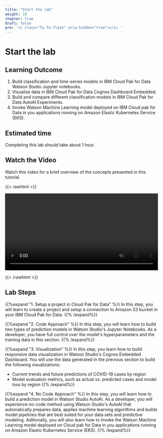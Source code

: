 ```yaml
---
title: "Start the lab"
weight: 10
chapter: true
draft: false
pre: '<i class="fa fa-flask" aria-hidden="true"></i> '
---
```


# Start the lab

## Learning Outcome

1. Build classification and time-series models in IBM Cloud Pak for Data Watson Studio Jupyter notebooks.
2. Visualize data in IBM Cloud Pak for Data Cognos Dashboard Embedded.
3. Build and compare different classification models in IBM Cloud Pak for Data AutoAI Experiments.
4. Invoke Watson Machine Learning model deployed on IBM Cloud pak for Data in you applications running on Amazon Elastic Kubernetes Service (EKS).

## Estimated time

Completing this lab should take about 1 hour.

## Watch the Video

Watch this video for a brief overview of the concepts presented in this tutorial.

{{< rawhtml >}}

<video width=100% controls>
    <source src="/videos/lab4-demo.mp4" type="video/mp4">
    Your browser does not support the video tag.  
</video>

{{< /rawhtml >}}

## Lab Steps

{{%expand "1. Setup a project in Cloud Pak for Data" %}}
In this step, you will learn to create a project and setup a connection to Amazon S3 bucket in your IBM Cloud Pak for Data.
{{% /expand%}}

{{%expand "2. Code Approach" %}}
In this step, you will learn how to build two types of prediction models in Watson Studio's Jupyter Notebooks. As a developer, you have full control over the model's hyperparameters and the training data in this section.
{{% /expand%}}

{{%expand "3. Visualization" %}}
In this step, you learn how to build responsive data visualization in Watson Studio's Cognos Embedded Dashboard. You will use the data generated in the previous section to build the following visualizations:

- Current trends and future predictions of COVID-19 cases by region
- Model evaluation metrics, such as actual vs. predicted cases and model loss by region
{{% /expand%}}

{{%expand "4. No Code Approach" %}}
In this step, you will learn how to build a prediction model in Watson Studio AutoAI. As a developer, you will experience no-code method using Watson Studio's AutoAI that automatically prepares data, applies machine learning algorithms and builds model pipelines that are best suited for your data sets and predictive modeling. Aditionally, you will also learn how to invoke the Watson Machine Learning model deployed on Cloud pak for Data in you applications running on Amazon Elastic Kubernetes Service (EKS).
{{% /expand%}}

